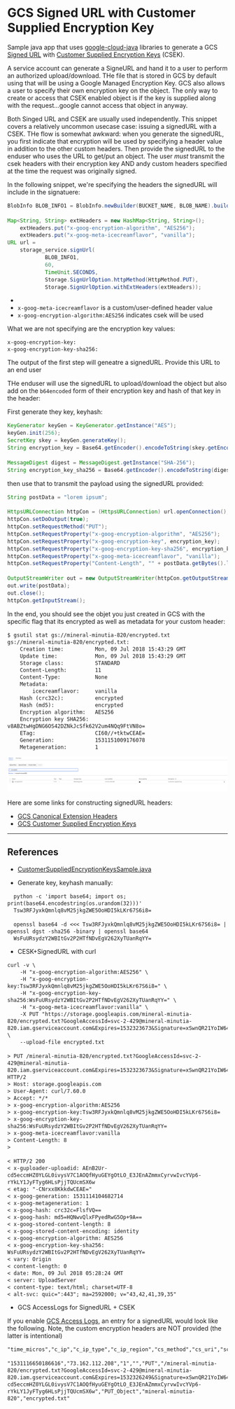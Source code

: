 # GCS Signed URL with Customer Supplied Encryption Key

Sample java app that uses [google-cloud-java](https://github.com/GoogleCloudPlatform/google-cloud-java) libraries to generate a GCS [Signed URL](https://cloud.google.com/storage/docs/access-control/signed-urls) with [Customer Supplied Encryption Keys](https://cloud.google.com/storage/docs/encryption/using-customer-supplied-keys) (CSEK).

A service account can generate a SigneURL and hand it to a user to perform an authorized upload/download.  THe file that is stored in GCS by default using that will be using a Google Managed Encryption Key.   GCS also allows a user to specify their own encryption key on the object.  The only way to create or access that CSEK enabled object is if the key is supplied along with the request...google cannot access that object in anyway.

Both Singed URL and CSEK are usually used independently.  This snippet covers a relatively uncommon usecase case:  issuing a signedURL with a CSEK.  THe flow is somewhat awkward:  when you generate the signedURL, you first indicate that encryption will be used by specifying a header value in addition to the other custom headers.  Then provide the signedURL to the enduser who uses the URL to get/put an object.  The user *must* transmit the csek headers with their encryption key AND andy custom headers specified at the time the request was originally signed.


In the following snippet, we're specifying the headers the signedURL will include in the signatuere:
```java
BlobInfo BLOB_INFO1 = BlobInfo.newBuilder(BUCKET_NAME, BLOB_NAME).build();

Map<String, String> extHeaders = new HashMap<String, String>();
	extHeaders.put("x-goog-encryption-algorithm", "AES256");
	extHeaders.put("x-goog-meta-icecreamflavor", "vanilla");
URL url =
	storage_service.signUrl(
			BLOB_INFO1,
			60,
			TimeUnit.SECONDS,
			Storage.SignUrlOption.httpMethod(HttpMethod.PUT),
			Storage.SignUrlOption.withExtHeaders(extHeaders));
```

-
- ```x-goog-meta-icecreamflavor```  is a custom/user-defined header value
- ```x-goog-encryption-algorithm:AES256```  indicates csek will be used

What we are not specifying are the encryption key values:

 ```
x-goog-encryption-key:
x-goog-encryption-key-sha256:
 ```

The output of the first step will geneatre a signedURL.  Provide this URL to an end user


THe enduser will use the signedURL to upload/download the object but also add on the ```b64encoded``` form of their encryption key and hash of that key in the header:


First generate they key, keyhash:
```java
KeyGenerator keyGen = KeyGenerator.getInstance("AES");
keyGen.init(256);
SecretKey skey = keyGen.generateKey();
String encryption_key = Base64.getEncoder().encodeToString(skey.getEncoded());

MessageDigest digest = MessageDigest.getInstance("SHA-256");
String encryption_key_sha256 = Base64.getEncoder().encodeToString(digest.digest(skey.getEncoded()));
```

then use that to transmit the payload using the signedURL provided:

```java
String postData = "lorem ipsum";

HttpsURLConnection httpCon = (HttpsURLConnection) url.openConnection();
httpCon.setDoOutput(true);
httpCon.setRequestMethod("PUT");
httpCon.setRequestProperty("x-goog-encryption-algorithm", "AES256");
httpCon.setRequestProperty("x-goog-encryption-key", encryption_key);
httpCon.setRequestProperty("x-goog-encryption-key-sha256", encryption_key_sha256);
httpCon.setRequestProperty("x-goog-meta-icecreamflavor", "vanilla");
httpCon.setRequestProperty("Content-Length", "" + postData.getBytes().length);

OutputStreamWriter out = new OutputStreamWriter(httpCon.getOutputStream());
out.write(postData);
out.close();
httpCon.getInputStream();
```


In the end, you should see the objet you just created in GCS with the specific flag that its encrypted as well as metadata for your custom header:


```
$ gsutil stat gs://mineral-minutia-820/encrypted.txt
gs://mineral-minutia-820/encrypted.txt:
    Creation time:          Mon, 09 Jul 2018 15:43:29 GMT
    Update time:            Mon, 09 Jul 2018 15:43:29 GMT
    Storage class:          STANDARD
    Content-Length:         11
    Content-Type:           None
    Metadata:               
        icecreamflavor:     vanilla
    Hash (crc32c):          encrypted
    Hash (md5):             encrypted
    Encryption algorithm:   AES256
    Encryption key SHA256:  v8ABZtwHgDNG6OS42DZNkJcSfk62V2um4NQq9FtVN8o=
    ETag:                   CI60//+tktwCEAE=
    Generation:             1531151009176078
    Metageneration:         1
```

![images/encrypted.png](images/encrypted.png)

Here are some links for constructing signedURL headers:

- [GCS Canonical Extension Headers](https://cloud.google.com/storage/docs/access-control/signed-urls#about-canonical-extension-headers)
- [GCS Customer Supplied Encryption Keys](https://cloud.google.com/storage/docs/encryption/using-customer-supplied-keys)

---

## References

- [CustomerSuppliedEncryptionKeysSample.java](https://github.com/GoogleCloudPlatform/java-docs-samples/blob/master/storage/json-api/src/main/java/CustomerSuppliedEncryptionKeysSamples.java#L40)

- Generate key, keyhash manually:

```
  python -c 'import base64; import os; print(base64.encodestring(os.urandom(32)))'
  Tsw3RFJyxkQmnlq8vM25jkgZWE5OoHDI5kLKr67S6i8=

  openssl base64 -d <<< Tsw3RFJyxkQmnlq8vM25jkgZWE5OoHDI5kLKr67S6i8= | openssl dgst -sha256 -binary | openssl base64
  WsFuURsydzY2WBItGv2P2HTfNDvEgV262XyTUanRqYY=
```

- CESK+SignedURL with curl

```
curl -v \
    -H "x-goog-encryption-algorithm:AES256" \
    -H "x-goog-encryption-key:Tsw3RFJyxkQmnlq8vM25jkgZWE5OoHDI5kLKr67S6i8=" \
    -H "x-goog-encryption-key-sha256:WsFuURsydzY2WBItGv2P2HTfNDvEgV262XyTUanRqYY=" \
    -H "x-goog-meta-icecreamflavor:vanilla" \
    -X PUT "https://storage.googleapis.com/mineral-minutia-820/encrypted.txt?GoogleAccessId=svc-2-429@mineral-minutia-820.iam.gserviceaccount.com&Expires=1532323673&Signature=xSwnQR21YoIW64ZZw998Q1UZbYGW8FWEpNqpT2UeIDRA4thQq3erpfn%2FvhIaVCzgUeXd0eTH7dz85GJ40FPlxh%2Fx9KXBE1rx2riPG8Cmel9CeW0P4TrUgZ21%2BozfSPCQ%2BwZNPVOrGg%2FAYvLO5IR9esDKsIiQquNrru1TnDJTsREcIEgjxLi4zEuejd%2FaWSIIMGb%2BKimAmWvzt8Bvtk4bsKQRWfvvBerttr2bpXt624VbRGHsuT2JOQqlzM%2F7JwnTJOb42Bb6UQ8GMxvt41Ow2jYA9gTnqgeR5OKuHaaIiNTZM2StnmSfdweJTtupZ19LycTafdpkbw%2BxWq9ablahblah"  \
    --upload-file encrypted.txt

> PUT /mineral-minutia-820/encrypted.txt?GoogleAccessId=svc-2-429@mineral-minutia-820.iam.gserviceaccount.com&Expires=1532323673&Signature=xSwnQR21YoIW64ZZw998Q1UZbYGW8FWEpNqpT2UeIDRA4thQq3erpfn%2FvhIaVCzgUeXd0eTH7dz85GJ40FPlxh%2Fx9KXBE1rx2riPG8Cmel9CeW0P4TrUgZ21%2BozfSPCQ%2BwZNPVOrGg%2FAYvLO5IR9esDKsIiQquNrru1TnDJTsREcIEgjxLi4zEuejd%2FaWSIIMGb%2BKimAmWvzt8Bvtk4bsKQRWfvvBerttr2bpXt624VbRGHsuT2JOQqlzM%2F7JwnTJOb42Bb6UQ8GMxvt41Ow2jYA9gTnqgeR5OKuHaaIiNTZM2StnmSfdweJTtupZ19LycTafdpkbw%2Bblahblah HTTP/2
> Host: storage.googleapis.com
> User-Agent: curl/7.60.0
> Accept: */*
> x-goog-encryption-algorithm:AES256
> x-goog-encryption-key:Tsw3RFJyxkQmnlq8vM25jkgZWE5OoHDI5kLKr67S6i8=
> x-goog-encryption-key-sha256:WsFuURsydzY2WBItGv2P2HTfNDvEgV262XyTUanRqYY=
> x-goog-meta-icecreamflavor:vanilla
> Content-Length: 8
>

< HTTP/2 200
< x-guploader-uploadid: AEnB2Ur-cd5eccmHZ0YLGL0ivysV7C1AOQfHyuGEYgOtLO_E3JEnAZmmxCyrvwIvcYVp6-rYkLY1JyFTyg6HLsPjjTQUcmSX6w
< etag: "-CNrxx8KkkdwCEAE="
< x-goog-generation: 1531114104682714
< x-goog-metageneration: 1
< x-goog-hash: crc32c=FlsfVQ==
< x-goog-hash: md5=HQNwvQlxFPyedRwG5Op+9A==
< x-goog-stored-content-length: 8
< x-goog-stored-content-encoding: identity
< x-goog-encryption-algorithm: AES256
< x-goog-encryption-key-sha256: WsFuURsydzY2WBItGv2P2HTfNDvEgV262XyTUanRqYY=
< vary: Origin
< content-length: 0
< date: Mon, 09 Jul 2018 05:28:24 GMT
< server: UploadServer
< content-type: text/html; charset=UTF-8
< alt-svc: quic=":443"; ma=2592000; v="43,42,41,39,35"
```


- GCS AccessLogs for SignedURL + CSEK

If you enable [GCS Access Logs](https://cloud.google.com/storage/docs/access-logs), an entry for a signedURL would look like the following.  Note, the custom  encryption headers are NOT provided (the latter is intentional)
```
"time_micros","c_ip","c_ip_type","c_ip_region","cs_method","cs_uri","sc_status","cs_bytes","sc_bytes","time_taken_micros","cs_host","cs_referer","cs_user_agent","s_request_id","cs_operation","cs_bucket","cs_object"

"1531116650186616","73.162.112.208","1","","PUT","/mineral-minutia-820/encrypted.txt?GoogleAccessId=svc-2-429@mineral-minutia-820.iam.gserviceaccount.com&Expires=1532326249&Signature=xSwnQR21YoIW64ZZw998Q1UZbYGW8FWEpNqpT2UeIDRA4thQq3erpfn%2FvhIaVCzgUeXd0eTH7dz85GJ40FPlxh%2Fx9KXBE1rx2riPG8Cmel9CeW0P4TrUgZ21%2BozfSPCQ%2BwZNPVOrGg%2FAYvLO5IR9esDKsIiQquNrru1TnDJTsREcIEgjxLi4zEuejd%2FaWSIIMGb%2BKimAmWvzt8Bvtk4bsKQRWfvvBerttr2bpXt624VbRGHsuT2JOQqlzM%2F7JwnTJOb42Bb6UQ8GMxvt41Ow2jYA9gTnqgeR5OKuHaaIiNTZM2StnmSfdweJTtupZ19LycTafdpkbw%2Bblahblah","200","11","0","260000","storage.googleapis.com","","Java/1.8.0_171,gzip(gfe)","AEnB2Ur-cd5eccmHZ0YLGL0ivysV7C1AOQfHyuGEYgOtLO_E3JEnAZmmxCyrvwIvcYVp6-rYkLY1JyFTyg6HLsPjjTQUcmSX6w","PUT_Object","mineral-minutia-820","encrypted.txt"
```
